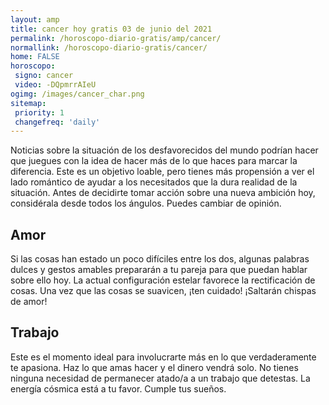 ```yaml
---
layout: amp
title: cancer hoy gratis 03 de junio del 2021 
permalink: /horoscopo-diario-gratis/amp/cancer/
normallink: /horoscopo-diario-gratis/cancer/
home: FALSE
horoscopo:
 signo: cancer
 video: -DQpmrrAIeU
ogimg: /images/cancer_char.png
sitemap:
 priority: 1
 changefreq: 'daily'
---
```



Noticias sobre la situación de los desfavorecidos del mundo podrían hacer que juegues con la idea de hacer más de lo que haces para marcar la diferencia. Este es un objetivo loable, pero tienes más propensión a ver el lado romántico de ayudar a los necesitados que la dura realidad de la situación. Antes de decidirte tomar acción sobre una nueva ambición hoy, considérala desde todos los ángulos. Puedes cambiar de opinión.

## Amor

Si las cosas han estado un poco difíciles entre los dos, algunas palabras dulces y gestos amables prepararán a tu pareja para que puedan hablar sobre ello hoy. La actual configuración estelar favorece la rectificación de cosas. Una vez que las cosas se suavicen, ¡ten cuidado! ¡Saltarán chispas de amor!

## Trabajo

Este es el momento ideal para involucrarte más en lo que verdaderamente te apasiona. Haz lo que amas hacer y el dinero vendrá solo. No tienes ninguna necesidad de permanecer atado/a a un trabajo que detestas. La energía cósmica está a tu favor. Cumple tus sueños.